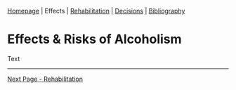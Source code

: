 <!--Tab 2: Explain the effects and risks associated with the drug or alcohol – both long and short term. Effects will mainly focus on the individual under the influence of the drug or alcohol, but may also include family, friends, and the wider community. 
-->

[Homepage](README.md) | Effects | [Rehabilitation](3_Rehabilitation.md) | [Decisions](4_Decisions.md) | [Bibliography](5_Bibliography.md)

# Effects & Risks of Alcoholism

Text

---

[Next Page - Rehabilitation](3_Rehabilitation.md)
